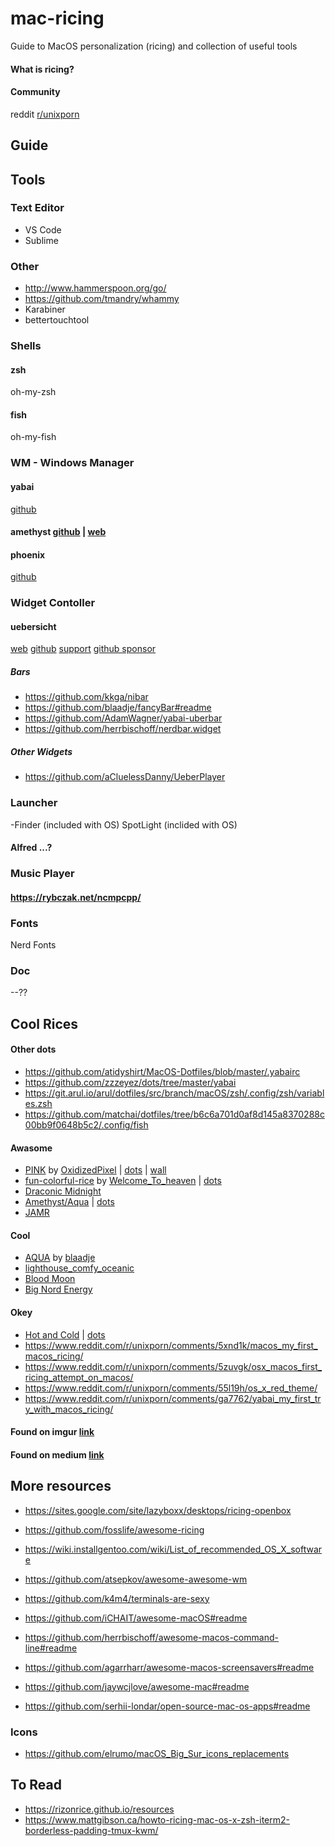 # mac-ricing
Guide to MacOS personalization (ricing) and collection of useful tools

#### What is ricing?

#### Community
reddit [r/unixporn](https://www.reddit.com/r/unixporn/)

## Guide

## Tools

### Text Editor
- VS Code
- Sublime

### Other
- http://www.hammerspoon.org/go/
- https://github.com/tmandry/whammy
- Karabiner
- bettertouchtool

### Shells
#### zsh
oh-my-zsh

#### fish
oh-my-fish

### WM - Windows Manager
#### yabai
[github]()

#### amethyst [github](https://github.com/ianyh/Amethyst) | [web](https://ianyh.com/amethyst/)

#### phoenix
[github](https://github.com/kasper/phoenix)

### Widget Contoller
#### uebersicht
[web](http://tracesof.net/uebersicht/)
[github](https://github.com/felixhageloh/uebersicht)
[support](https://bunq.me/fhageloh)
[github sponsor](https://github.com/sponsors/felixhageloh)

##### Bars
- https://github.com/kkga/nibar
- https://github.com/blaadje/fancyBar#readme
- https://github.com/AdamWagner/yabai-uberbar
- https://github.com/herrbischoff/nerdbar.widget

##### Other Widgets
- https://github.com/aCluelessDanny/UeberPlayer

### Launcher
-Finder (included with OS)
SpotLight (inclided with OS)
#### Alfred ...?

### Music Player
#### https://rybczak.net/ncmpcpp/

### Fonts
Nerd Fonts

### Doc
--??


## Cool Rices

#### Other dots
- https://github.com/atidyshirt/MacOS-Dotfiles/blob/master/.yabairc
- https://github.com/zzzeyez/dots/tree/master/yabai
- https://git.arul.io/arul/dotfiles/src/branch/macOS/zsh/.config/zsh/variables.zsh
- https://github.com/matchai/dotfiles/tree/b6c6a701d0af8d145a8370288c00bb9f0648b5c2/.config/fish

#### Awasome
- [PINK](https://www.reddit.com/r/unixporn/comments/kssnqs/yabai_pink/) 
by [OxidizedPixel](https://www.reddit.com/user/OxidizedPixel/)
| [dots](https://github.com/Who23/dots) 
| [wall](https://wallhaven.cc/w/5we787)
- [fun-colorful-rice](https://www.reddit.com/r/unixporn/comments/jupmda/aquayabai_a_fun_colorful_rice_to_brighten_my/)
by [Welcome_To_heaven](https://www.reddit.com/user/Welcome_To_heaven/)
| [dots](https://github.com/Welcome2Heaven/fun-colorful-rice)
- [Draconic Midnight](https://www.reddit.com/r/unixporn/comments/k4p0zy/yabaiaqua_draconic_midnight_aka_nighttime_rice_to/)
- [Amethyst/Aqua](https://www.reddit.com/r/unixporn/comments/jbmyc5/amethystaqua_macos_nord_more_gifs_in_comments/) | [dots](https://github.com/MCotocel/Dotfiles)
- [JAMR](https://www.reddit.com/r/unixporn/comments/him3tr/yabai_just_another_macos_rice/)

#### Cool
- [AQUA](https://www.reddit.com/r/unixporn/comments/9toocm/aqua_design_mac_osx/) by [blaadje](https://www.reddit.com/user/blaadje/)
- [lighthouse_comfy_oceanic](https://www.reddit.com/r/unixporn/comments/japeha/aquayabai_lighthouse_comfy_oceanic/)
- [Blood Moon](https://www.reddit.com/r/unixporn/comments/i4h39n/aquayabai_blood_moon/)
- [Big Nord Energy](https://www.reddit.com/r/unixporn/comments/fn7228/yabai_big_nord_energy/)

#### Okey
- [Hot and Cold](https://www.reddit.com/r/unixporn/comments/hpk32m/yabai_macos_big_sur_hot_and_cold/) | [dots](https://github.com/Nobody912/dotfiles)
- https://www.reddit.com/r/unixporn/comments/5xnd1k/macos_my_first_macos_ricing/
- https://www.reddit.com/r/unixporn/comments/5zuvgk/osx_macos_first_ricing_attempt_on_macos/
- https://www.reddit.com/r/unixporn/comments/55l19h/os_x_red_theme/
- https://www.reddit.com/r/unixporn/comments/ga7762/yabai_my_first_try_with_macos_ricing/

#### Found on imgur [link](https://imgur.com/a/1A6mW#aBsj7B3)
#### Found on medium [link](https://medium.com/@adrian.j.chen/mac-ricing-b763ac5de1b6)

## More resources
- https://sites.google.com/site/lazyboxx/desktops/ricing-openbox
- https://github.com/fosslife/awesome-ricing
- https://wiki.installgentoo.com/wiki/List_of_recommended_OS_X_software
- https://github.com/atsepkov/awesome-awesome-wm
- https://github.com/k4m4/terminals-are-sexy

- https://github.com/iCHAIT/awesome-macOS#readme
- https://github.com/herrbischoff/awesome-macos-command-line#readme
- https://github.com/agarrharr/awesome-macos-screensavers#readme
- https://github.com/jaywcjlove/awesome-mac#readme
- https://github.com/serhii-londar/open-source-mac-os-apps#readme


### Icons
- https://github.com/elrumo/macOS_Big_Sur_icons_replacements

## To Read
- https://rizonrice.github.io/resources
- https://www.mattgibson.ca/howto-ricing-mac-os-x-zsh-iterm2-borderless-padding-tmux-kwm/
